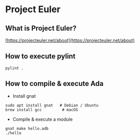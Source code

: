 # Project Euler

## What is Project Euler?
[https://projecteuler.net/about](https://projecteuler.net/about)

## How to execute pylint
`pylint .`

## How to compile & execute Ada
- Install gnat
```
sudo apt install gnat   # Debian / Ubuntu 
brew install gcc         # macOS
```
- Compile & execute a module
```
gnat make hello.adb
./hello
```
